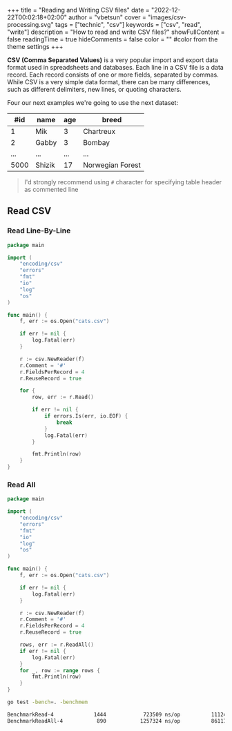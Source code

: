 +++
title = "Reading and Writing CSV files"
date = "2022-12-22T00:02:18+02:00"
author = "vbetsun"
cover = "images/csv-processing.svg"
tags = ["technic", "csv"]
keywords = ["csv", "read", "write"]
description = "How to read and write CSV files?"
showFullContent = false
readingTime = true
hideComments = false
color = "" #color from the theme settings
+++

**CSV (Comma Separated Values)** is a very popular import and export data format used in spreadsheets and databases. 
Each line in a CSV file is a data record. Each record consists of one or more fields, separated by commas. 
While CSV is a very simple data format, there can be many differences, such as different delimiters, new lines, or quoting characters.


Four our next examples we're going to use the next dataset:

| #id  | name   | age | breed            |
|------|--------|-----|------------------|
| 1    | Mik    | 3   | Chartreux        |
| 2    | Gabby  | 3   | Bombay           |
| ...  | ...    | ... | ...              |
| 5000 | Shizik | 17  | Norwegian Forest |

> I'd strongly recommend using `#` character for specifying table header as commented line


## Read CSV

### Read Line-By-Line

```go
package main

import (
	"encoding/csv"
	"errors"
	"fmt"
	"io"
	"log"
	"os"
)

func main() {
	f, err := os.Open("cats.csv")

	if err != nil {
		log.Fatal(err)
	}

	r := csv.NewReader(f)
	r.Comment = '#'
    r.FieldsPerRecord = 4
	r.ReuseRecord = true

	for {
		row, err := r.Read()

		if err != nil {
			if errors.Is(err, io.EOF) {
				break
			}
			log.Fatal(err)
		}

		fmt.Println(row)
	}
}
```

### Read All

```go
package main

import (
	"encoding/csv"
	"errors"
	"fmt"
	"io"
	"log"
	"os"
)

func main() {
	f, err := os.Open("cats.csv")

	if err != nil {
		log.Fatal(err)
	}

	r := csv.NewReader(f)
	r.Comment = '#'
    r.FieldsPerRecord = 4
	r.ReuseRecord = true

	rows, err := r.ReadAll()
	if err != nil {
		log.Fatal(err)
	}
	for _, row := range rows {
		fmt.Println(row)
	}
}
```

```bash
go test -bench=. -benchmem

BenchmarkRead-4             1444            723509 ns/op          111240 B/op       5014 allocs/op
BenchmarkReadAll-4           890           1257324 ns/op          861174 B/op      10028 allocs/op
```